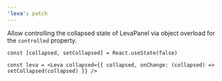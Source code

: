 ```yaml
---
'leva': patch
---
```


Allow controlling the collapsed state of LevaPanel via object overload for the `controlled` property.

```tsx
const [collapsed, setCollapsed] = React.useState(false)

const leva = <Leva collapsed={{ collapsed, onChange: (collapsed) => setCollapsed(collapsed) }} />
```
